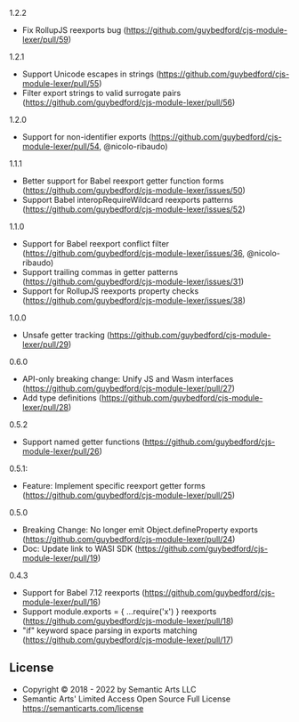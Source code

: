 1.2.2
- Fix RollupJS reexports bug (https://github.com/guybedford/cjs-module-lexer/pull/59)

1.2.1
- Support Unicode escapes in strings (https://github.com/guybedford/cjs-module-lexer/pull/55)
- Filter export strings to valid surrogate pairs (https://github.com/guybedford/cjs-module-lexer/pull/56)

1.2.0
- Support for non-identifier exports (https://github.com/guybedford/cjs-module-lexer/pull/54, @nicolo-ribaudo)

1.1.1
- Better support for Babel reexport getter function forms (https://github.com/guybedford/cjs-module-lexer/issues/50)
- Support Babel interopRequireWildcard reexports patterns (https://github.com/guybedford/cjs-module-lexer/issues/52)

1.1.0
- Support for Babel reexport conflict filter (https://github.com/guybedford/cjs-module-lexer/issues/36, @nicolo-ribaudo)
- Support trailing commas in getter patterns (https://github.com/guybedford/cjs-module-lexer/issues/31)
- Support for RollupJS reexports property checks (https://github.com/guybedford/cjs-module-lexer/issues/38)

1.0.0
- Unsafe getter tracking (https://github.com/guybedford/cjs-module-lexer/pull/29)

0.6.0
- API-only breaking change: Unify JS and Wasm interfaces (https://github.com/guybedford/cjs-module-lexer/pull/27)
- Add type definitions (https://github.com/guybedford/cjs-module-lexer/pull/28)

0.5.2
- Support named getter functions (https://github.com/guybedford/cjs-module-lexer/pull/26)

0.5.1:
- Feature: Implement specific reexport getter forms (https://github.com/guybedford/cjs-module-lexer/pull/25)

0.5.0
- Breaking Change: No longer emit Object.defineProperty exports (https://github.com/guybedford/cjs-module-lexer/pull/24)
- Doc: Update link to WASI SDK (https://github.com/guybedford/cjs-module-lexer/pull/19)

0.4.3
- Support for Babel 7.12 reexports (https://github.com/guybedford/cjs-module-lexer/pull/16)
- Support module.exports = { ...require('x') } reexports (https://github.com/guybedford/cjs-module-lexer/pull/18)
- "if" keyword space parsing in exports matching (https://github.com/guybedford/cjs-module-lexer/pull/17)

## License

- Copyright © 2018 - 2022 by Semantic Arts LLC
- Semantic Arts' Limited Access Open Source Full License https://semanticarts.com/license
